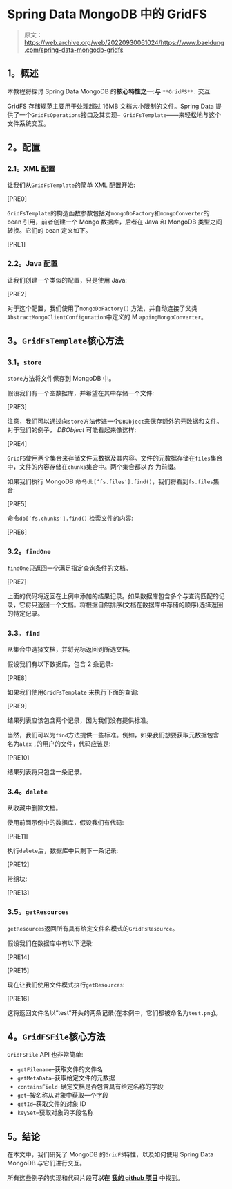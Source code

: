 # Spring Data MongoDB 中的 GridFS

> 原文：<https://web.archive.org/web/20220930061024/https://www.baeldung.com/spring-data-mongodb-gridfs>

## **1。概述**

本教程将探讨 Spring Data MongoDB 的**核心特性之一:与** `**GridFS**.` 交互

GridFS 存储规范主要用于处理超过 16MB 文档大小限制的文件。Spring Data 提供了一个`GridFsOperations`接口及其实现`– GridFsTemplate`——来轻松地与这个文件系统交互。

## **2。配置**

### **2.1。XML 配置**

让我们从`GridFsTemplate`的简单 XML 配置开始:

[PRE0]

`GridFsTemplate`的构造函数参数包括对`mongoDbFactory`和`mongoConverter`的 bean 引用，前者创建一个 Mongo 数据库，后者在 Java 和 MongoDB 类型之间转换。它们的 bean 定义如下。

[PRE1]

### **2.2。Java 配置**

让我们创建一个类似的配置，只是使用 Java:

[PRE2]

对于这个配置，我们使用了`mongoDbFactory()` 方法，并自动连接了父类`AbstractMongoClientConfiguration`中定义的 M `appingMongoConverter`。

## **3。`GridFsTemplate`核心方法**

### **3.1。`store`**

`store`方法将文件保存到 MongoDB 中。

假设我们有一个空数据库，并希望在其中存储一个文件:

[PRE3]

注意，我们可以通过向`store`方法传递一个`DBObject`来保存额外的元数据和文件。对于我们的例子， *DBObject* 可能看起来像这样:

[PRE4]

`GridFS`使用两个集合来存储文件元数据及其内容。文件的元数据存储在`files`集合中，文件的内容存储在`chunks`集合中。两个集合都以 *fs* 为前缀。

如果我们执行 MongoDB 命令`db[‘fs.files'].find()`，我们将看到`fs.files`集合:

[PRE5]

命令`db[‘fs.chunks'].find()` 检索文件的内容:

[PRE6]

### **3.2。`findOne`**

`findOne`只返回一个满足指定查询条件的文档。

[PRE7]

上面的代码将返回在上例中添加的结果记录。如果数据库包含多个与查询匹配的记录，它将只返回一个文档。将根据自然排序(文档在数据库中存储的顺序)选择返回的特定记录。

### **3.3。`find`**

从集合中选择文档，并将光标返回到所选文档。

假设我们有以下数据库，包含 2 条记录:

[PRE8]

如果我们使用`GridFsTemplate` 来执行下面的查询:

[PRE9]

结果列表应该包含两个记录，因为我们没有提供标准。

当然，我们可以为`find`方法提供一些标准。例如，如果我们想要获取元数据包含名为`alex` `,`的用户的文件，代码应该是:

[PRE10]

结果列表将只包含一条记录。

### **3.4。`delete`**

从收藏中删除文档。

使用前面示例中的数据库，假设我们有代码:

[PRE11]

执行`delete`后，数据库中只剩下一条记录:

[PRE12]

带组块:

[PRE13]

### **3.5。`getResources`**

`getResources`返回所有具有给定文件名模式的`GridFsResource`。

假设我们在数据库中有以下记录:

[PRE14]

[PRE15]

现在让我们使用文件模式执行`getResources`:

[PRE16]

这将返回文件名以“test”开头的两条记录(在本例中，它们都被命名为`test.png`)。

## **4。`GridFSFile`核心方法**

`GridFSFile` API 也非常简单:

*   `getFilename`–获取文件的文件名
*   `getMetaData`–获取给定文件的元数据
*   `containsField`–确定文档是否包含具有给定名称的字段
*   `get`–按名称从对象中获取一个字段
*   `getId`–获取文件的对象 ID
*   `keySet`–获取对象的字段名称

## **5。结论**

在本文中，我们研究了 MongoDB 的`GridFS`特性，以及如何使用 Spring Data MongoDB 与它们进行交互。

所有这些例子的实现和代码片段**可以在** [**我的 github 项目**](https://web.archive.org/web/20220815044110/https://github.com/eugenp/tutorials/tree/master/persistence-modules/spring-boot-persistence-mongodb) 中找到。
